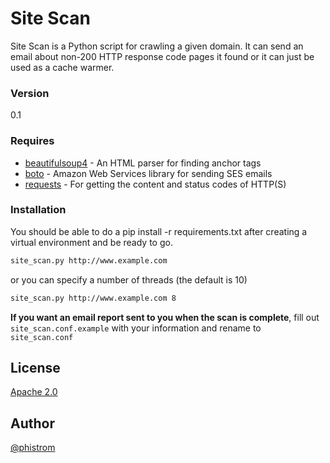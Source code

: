 # Site Scan

Site Scan is a Python script for crawling a given domain. It can send an email about non-200 HTTP response code pages it found or it can just be used as a cache warmer.

### Version
0.1

### Requires
* [beautifulsoup4] - An HTML parser for finding anchor tags
* [boto] - Amazon Web Services library for sending SES emails
* [requests] - For getting the content and status codes of HTTP(S)

### Installation
You should be able to do a pip install -r requirements.txt after creating a virtual environment and be ready to go.

```sh
site_scan.py http://www.example.com
```
or you can specify a number of threads (the default is 10)
```sh
site_scan.py http://www.example.com 8
```
**If you want an email report sent to you when the scan is complete**, fill out ```site_scan.conf.example``` with your 
information and rename to ```site_scan.conf```

License
----
[Apache 2.0]

Author
----
[@phistrom]

[beautifulsoup4]:http://www.crummy.com/software/BeautifulSoup/bs4/doc/
[boto]:https://github.com/boto/boto
[requests]:https://github.com/kennethreitz/requests
[Apache 2.0]:http://www.apache.org/licenses/LICENSE-2.0
[@phistrom]:https://twitter.com/phistrom
